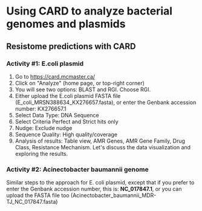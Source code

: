# Using CARD to analyze bacterial genomes and plasmids

## Resistome predictions with CARD

### Activity #1: E.coli plasmid

1. Go to https://card.mcmaster.ca/
2. Click on "Analyze" (home page, or top-right corner)
3. You will see two options: BLAST and RGI. Choose RGI.
4. Either upload the E.coli plasmid FASTA file (E_coli_MRSN388634_KX276657.fasta), or enter the Genbank accession number: KX276657.1
5. Select Data Type: DNA Sequence
6. Select Criteria Perfect and Strict hits only
7. Nudge: Exclude nudge
8. Sequence Quality: High quality/coverage
9. Analysis of results: Table view, AMR Genes, AMR Gene Family, Drug Class, Resistance Mechanism. Let's discuss the data visualization and exploring the results.

### Activity #2: Acinectobacter baumannii genome

Similar steps to the approach for E. coli plasmid, except that if you prefer to enter the Genbank accession number, this is: **NC_017847.1**, or you can upload the FASTA file too (Acinectobacter_baumannii_MDR-TJ_NC_017847.fasta)
